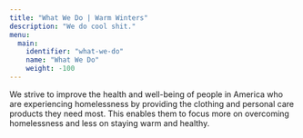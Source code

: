 ```yaml
---
title: "What We Do | Warm Winters"
description: "We do cool shit."
menu:
  main:
    identifier: "what-we-do"
    name: "What We Do"
    weight: -100
---
```


We strive to improve the health and well-being of people in America who are experiencing homelessness by providing the clothing and personal care products they need most. This enables them to focus more on overcoming homelessness and less on staying warm and healthy.
